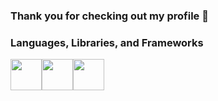 ### Thank you for checking out my profile 👋

### Languages, Libraries, and Frameworks
<div style="display:flex">
  <img src="https://cdn.jsdelivr.net/npm/programming-languages-logos/src/csharp/csharp.png" height="50">
  <img src="https://cdn.jsdelivr.net/npm/programming-languages-logos/src/typescript/typescript.png" height="50">
  <img src="https://cdn.jsdelivr.net/npm/programming-languages-logos/src/javascript/javascript.png" height="50">
</div>
<!--
**Tmarndt1/Tmarndt1** is a ✨ _special_ ✨ repository because its `README.md` (this file) appears on your GitHub profile.

Here are some ideas to get you started:

- 🔭 I’m currently working on ...
- 🌱 I’m currently learning ...
- 👯 I’m looking to collaborate on ...
- 🤔 I’m looking for help with ...
- 💬 Ask me about ...
- 📫 How to reach me: ...
- 😄 Pronouns: ...
- ⚡ Fun fact: ...
-->
